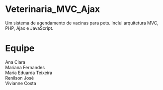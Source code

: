 # Veterinaria_MVC_Ajax
Um sistema de agendamento de vacinas para pets.
Inclui arquitetura MVC, PHP, Ajax e JavaScript.

# Equipe
Ana Clara <br />
Mariana Fernandes <br />
Maria Eduarda Teixeira <br />
Renilson José <br />
Vivianne Costa
